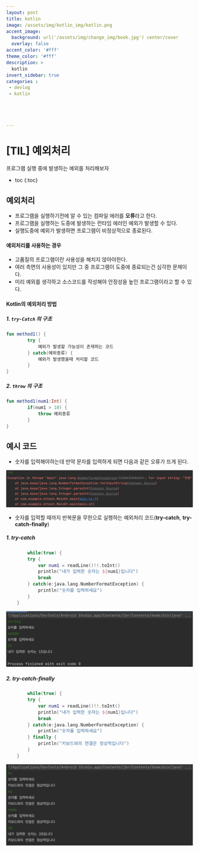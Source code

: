 ```yaml
---
layout: post
title: kotlin
image: /assets/img/kotlin_img/kotlin.png
accent_image: 
  background: url('/assets/img/change_img/book.jpg') center/cover
  overlay: false
accent_color: '#fff'
theme_color: '#fff'
description: >
  kotlin
invert_sidebar: true
categories :
 - devlog	
 - kotlin




---
```


# [TIL] 예외처리

프로그램 실행 중에 발생하는 예외를 처리해보자

* toc
{:toc}




## 예외처리

- 프로그램을 실행하기전에 알 수 있는 컴파일 에러를 **오류**라고 한다.
- 프로그램을 실행하는 도중에 발생하는 런타임 에러인 예외가 발생할 수 있다.
- 실행도중에 예외가 발생하면 프로그램이 비정상적으로 종료된다.

#### 예외처리를 사용하는 경우

- 고품질의 프로그램이란 사용성을 해치지 않아야한다.
- 여러 측면의 사용성이 있지만 그 중 프로그램이 도중에 종료되는건 심각한 문제이다.
- 미리 예외를 생각하고 소스코드를 작성해야 안정성을 높인 프로그램이라고 할 수 있다.

#### Kotlin의 예외처리 방법

##### 1. `try-Catch` 의 구조

```kotlin
fun method1() {
		try {
			예외가 발생할 가능성이 존재하는 코드
		} catch(예외종류) {
			예외가 발생했을때 처리할 코드
		}
}
```

##### 2. `throw` 의 구조

```kotlin
fun method1(num1:Int) {
		if(num1 > 10) {
			throw 예외종류
		}
}
```



## 예시 코드

- 숫자를 입력해야하는데 만약 문자를 입력하게 되면 다음과 같은 오류가 뜨게 된다.

![image-20230724201004437](../../../assets/img/blog/image-20230724201004437.png)

- 숫자를 입력할 때까지 반복문을 무한으로 실행하는 예외처리 코드(**try-catch**, **try-catch-finally**)

##### 1. try-catch

```kotlin
		while(true) {
        try {
            var num1 = readLine()!!.toInt()
            println("내가 입력한 숫자는 ${num1}입니다")
            break
        } catch(e:java.lang.NumberFormatException) {
            println("숫자를 입력하세요")
        }
    }
```

![image-20230724201653610](../../../assets/img/blog/image-20230724201653610.png)

##### 2. try-catch-finally

```kotlin
		while(true) {
        try {
            var num1 = readLine()!!.toInt()
            println("내가 입력한 숫자는 ${num1}입니다")
            break
        } catch(e:java.lang.NumberFormatException) {
            println("숫자를 입력하세요")
        } finally {
            println("키보드와의 연결은 정상적입니다")
        }
    }
```

![image-20230724201730442](../../../assets/img/blog/image-20230724201730442.png)